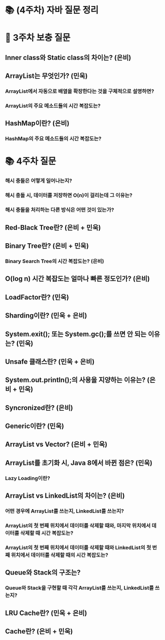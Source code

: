 # 📚 (4주차) 자바 질문 정리

# 📜 3주차 보충 질문

## Inner class와 Static class의 차이는? (은비)

## ArrayList는 무엇인가? (민욱)

### ArrayList에서 자동으로 배열을 확장한다는 것을 구체적으로 설명하면?

### ArrayList의 주요 메소드들의 시간 복잡도는?

## HashMap이란? (은비)

### HashMap의 주요 메소드들의 시간 복잡도는?

# 📚 4주차 질문

### 해시 충돌은 어떻게 일어나는지?

### 해시 충돌 시, 데이터를 저장하면 O(n)이 걸리는데 그 이유는?

### 해시 충돌을 처리하는 다른 방식은 어떤 것이 있는가?

## Red-Black Tree란? (은비 + 민욱)

## Binary Tree란? (은비 + 민욱)

### Binary Search Tree의 시간 복잡도는? (은비)

## O(log n) 시간 복잡도는 얼마나 빠른 정도인가? (은비)

## LoadFactor란? (민욱)

## Sharding이란? (민욱 + 은비)

## System.exit(); 또는 System.gc();를 쓰면 안 되는 이유는? (민욱)

## Unsafe 클래스란? (민욱 + 은비)

## System.out.println();의 사용을 지양하는 이유는? (은비 + 민욱)

## Syncronized란? (은비)

## Generic이란? (민욱)

## ArrayList vs Vector? (은비 + 민욱)

## ArrayList를 초기화 시, Java 8에서 바뀐 점은? (민욱)

### Lazy Loading이란? 

## ArrayList vs LinkedList의 차이는? (은비)

### 어떤 경우에 ArrayList를 쓰는지, LinkedList를 쓰는지?

### ArrayList의 첫 번째 위치에서 데이터를 삭제할 때와, 마지막 위치에서 데이터를 삭제할 때 시간 복잡도는?

### ArrayList의 첫 번째 위치에서 데이터를 삭제할 때와 LinkedList의 첫 번째 위치에서 데이터를 삭제할 때의 시간 복잡도는?

## Queue와 Stack의 구조는?

### Queue와 Stack을 구현할 때 각각 ArrayList를 쓰는지, LinkedList를 쓰는지?

## LRU Cache란? (민욱 + 은비)

## Cache란? (은비 + 민욱)
